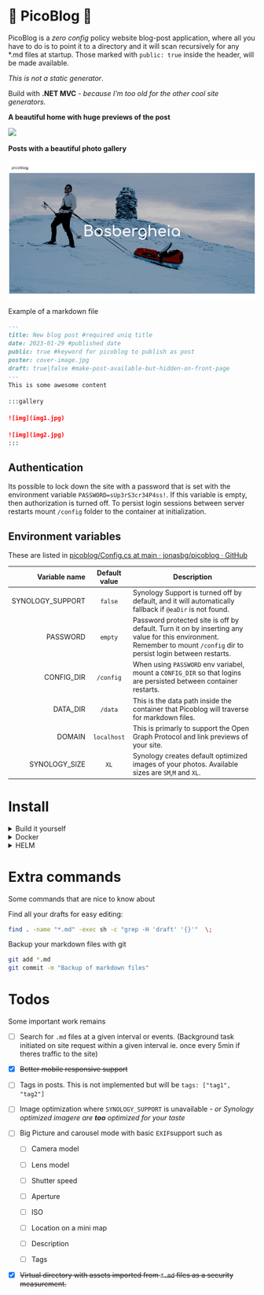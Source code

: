 # 📄 PicoBlog 📄

PicoBlog is a *zero config* policy website blog-post application, where all you have to do is to point it to a directory and it will scan recursively for any *.md files at startup.
Those marked with `public: true` inside the header, will be made available.

*This is not a static generator*.

Build with **.NET MVC** - *because I'm too old for the other cool site generators.*

**A beautiful home with huge previews of the post**

![](.github/docs/images/home.gif)

**Posts with a beautiful photo gallery**

![](.github/docs/images/post.gif)

Example of a markdown file

```markdown
---
title: New blog post #required uniq title
date: 2023-01-29 #published date
public: true #keyword for picoblog to publish as post
poster: cover-image.jpg
draft: true|false #make-post-available-but-hidden-on-front-page
---
This is some awesome content

:::gallery

![img](img1.jpg)

![img](img2.jpg)
:::
```

## Authentication

Its possible to lock down the site with a password that is set with the environment variable `PASSWORD=sUp3rS3cr34P4ss!`. If this variable is empty, then authorization is turned off. To persist login sessions between server restarts mount `/config` folder to the container at initialization.

## Environment variables

These are listed in [picoblog/Config.cs at main · jonasbg/picoblog · GitHub](https://github.com/jonasbg/picoblog/blob/main/Models/Config.cs)

| Variable name    | Default value | Description                                                                                            |
| ----------------:|:-------------:| ------------------------------------------------------------------------------------------------------ |
| SYNOLOGY_SUPPORT | `false`        | Synology Support is turned off by default, and it will automatically fallback if `@eaDir` is not found. |
| PASSWORD         | `empty`       | Password protected site is off by default. Turn it on by inserting any value for this environment. Remember to mount `/config` dir to persist login between restarts. |
| CONFIG_DIR | `/config` | When using `PASSWORD` env variabel, mount a `CONFIG_DIR` so that logins are persisted between container restarts. |
| DATA_DIR         | `/data`       | This is the data path inside the container that Picoblog will traverse for markdown files.             |
| DOMAIN           | `localhost`   | This is primarly to support the Open Graph Protocol and link previews of your site.                    |
| SYNOLOGY_SIZE    | `XL`          | Synology creates default optimized images of your photos. Available sizes are `SM`,`M` and `XL`.       |

# Install

<details>
  <summary>Build it yourself</summary>

```bash
docker build . -t jonasbg/picoblog
```

</details>

<details>
  <summary>Docker</summary>

  The latest build will always be uploaded to dockerhub so download it from there.

```bash
docker run -d -p 8080:8080 --cap-drop ALL --read-only -e DOMAIN=pico.blog --name picoblog --volume /image/directory:/data:ro jonasbg/picoblog
```
Or with password enabled. Tmpfs is mounted as an example. Persist that to a directory on the host to perist login sessions.
```bash
docker run -d -p 8080:8080 --cap-drop ALL --read-only -e PASSWORD="myPassword" -e DOMAIN=pico.blog --name picoblog --mount type=tmpfs,destination=/config --volume /image/directory:/data:ro jonasbg/picoblog
```

  Open ➡ [localhost:8080](http://localhost:8080).

### Restart
Update the docker image to latest version

```bash
docker run --rm -v /var/run/docker.sock:/var/run/docker.sock containrrr/watchtower --run-once picoblog
```

</details>

<details>
  <summary>HELM</summary>

```bash
helm repo add picoblog https://jonasbg.github.io/picoblog
helm repo install picoblog/picoblog --name picoblog
```

### Restart
```bash
kubectl rollout restart deployment/picoblog -n picoblog && kubectl rollout status deployment/picoblog -n picoblog
```

</details>

# Extra commands

Some commands that are nice to know about

Find all your drafts for easy editing:

```bash
find . -name "*.md" -exec sh -c "grep -H 'draft' '{}'"  \;
```

Backup your markdown files with git

```bash
git add *.md
git commit -m "Backup of markdown files"
```

# Todos

Some important work remains

- [ ] Search for `.md` files at a given interval or events. (Background task initiated on site request within a given interval ie. once every 5min if theres traffic to the site)

- [x] ~~Better mobile responsive support~~

- [ ] Tags in posts. This is not implemented but will be `tags: ["tag1", "tag2"]`

- [ ] Image optimization where `SYNOLOGY_SUPPORT` is unavailable - *or Synology optimized imagere are **too** optimized for your taste*

- [ ] Big Picture and carousel mode with basic `EXIF`support such as

  - [ ] Camera model

  - [ ] Lens model

  - [ ] Shutter speed

  - [ ] Aperture

  - [ ] ISO

  - [ ] Location on a mini map

  - [ ] Description

  - [ ] Tags

- [x] ~~Virtual directory with assets imported from `*.md` files as a security measurement.~~
